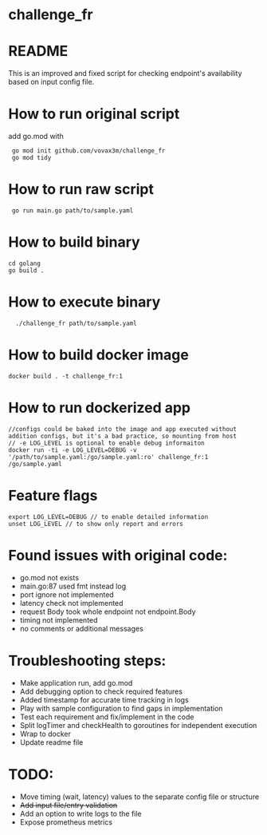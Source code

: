 # challenge_fr

# README
This is an improved and fixed script for checking endpoint's availability based on input config file.

# How to run original script
add go.mod with 
```
 go mod init github.com/vovax3m/challenge_fr
 go mod tidy
```
# How to run raw script
```
 go run main.go path/to/sample.yaml
```
# How to build binary
  ```
  cd golang
  go build .
  ```
# How to execute binary
```
  ./challenge_fr path/to/sample.yaml
```
# How to build docker image
```
docker build . -t challenge_fr:1
```
# How to run dockerized app
```
//configs could be baked into the image and app executed without addition configs, but it's a bad practice, so mounting from host
// -e LOG_LEVEL is optional to enable debug informaiton
docker run -ti -e LOG_LEVEL=DEBUG -v '/path/to/sample.yaml:/go/sample.yaml:ro' challenge_fr:1 /go/sample.yaml
```
# Feature flags
```
export LOG_LEVEL=DEBUG // to enable detailed information
unset LOG_LEVEL // to show only report and errors
```
# Found issues with original code:

- go.mod not exists
- main.go:87 used fmt instead log
- port ignore not implemented
- latency check not implemented
- request Body took whole endpoint not endpoint.Body
- timing not implemented
- no comments or additional messages

# Troubleshooting steps:
- Make application run, add go.mod
- Add debugging option to check required features
- Added timestamp for accurate time tracking in logs
- Play with sample configuration to find gaps in implementation
- Test each requirement and fix/implement in the code
- Split logTimer and checkHealth to goroutines for independent execution 
- Wrap to docker
- Update readme file

# TODO:
- Move timing (wait, latency) values to the separate config file or structure
- <s>Add input file/entry validation</s>
- Add an option to write logs to the file
- Expose prometheus metrics

